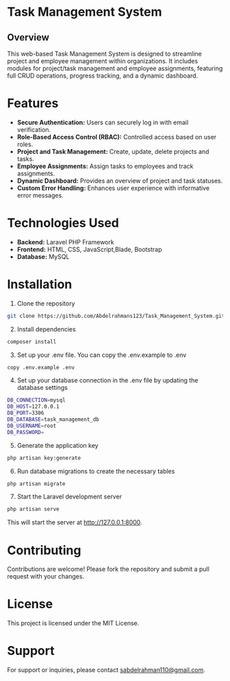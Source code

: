 # Task Management System
## Overview
This web-based Task Management System is designed to streamline project and employee management within organizations. It includes modules for project/task management and employee assignments, featuring full CRUD operations, progress tracking, and a dynamic dashboard.
# Features 
- **Secure Authentication:** Users can securely log in with email verification.
- **Role-Based Access Control (RBAC):** Controlled access based on user roles.
- **Project and Task Management:** Create, update, delete projects and tasks.
- **Employee Assignments:** Assign tasks to employees and track assignments.
- **Dynamic Dashboard:** Provides an overview of project and task statuses.
- **Custom Error Handling:** Enhances user experience with informative error messages.
# Technologies Used
- **Backend:** Laravel PHP Framework
- **Frontend:** HTML, CSS, JavaScript,Blade, Bootstrap
- **Database:** MySQL
# Installation
1. Clone the repository
```bash
git clone https://github.com/Abdelrahmans123/Task_Management_System.git
```
2. Install dependencies
```bash
composer install
```
3. Set up your .env file. You can copy the .env.example to .env
```bash
copy .env.example .env
```
4. Set up your database connection in the .env file by updating the database settings
```bash
DB_CONNECTION=mysql
DB_HOST=127.0.0.1
DB_PORT=3306
DB_DATABASE=task_management_db
DB_USERNAME=root
DB_PASSWORD=
```
5. Generate the application key
```bash
php artisan key:generate
```
6. Run database migrations to create the necessary tables
```bash
php artisan migrate
```
7. Start the Laravel development server
```bash
php artisan serve
```
This will start the server at http://127.0.0.1:8000.
# Contributing
Contributions are welcome! Please fork the repository and submit a pull request with your changes.
# License
This project is licensed under the MIT License.
# Support
For support or inquiries, please contact [sabdelrahman110@gmail.com](mailto:sabdelrahman110@gmail.com).
 

